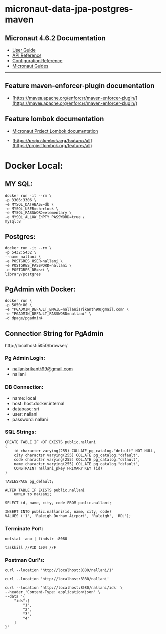 # micronaut-data-jpa-postgres-maven

## Micronaut 4.6.2 Documentation

- [User Guide](https://docs.micronaut.io/4.6.2/guide/index.html)
- [API Reference](https://docs.micronaut.io/4.6.2/api/index.html)
- [Configuration Reference](https://docs.micronaut.io/4.6.2/guide/configurationreference.html)
- [Micronaut Guides](https://guides.micronaut.io/index.html)
---
## Feature maven-enforcer-plugin documentation

- [https://maven.apache.org/enforcer/maven-enforcer-plugin/](https://maven.apache.org/enforcer/maven-enforcer-plugin/)


## Feature lombok documentation

- [Micronaut Project Lombok documentation](https://docs.micronaut.io/latest/guide/index.html#lombok)

- [https://projectlombok.org/features/all](https://projectlombok.org/features/all)



# Docker Local:

## MY SQL:

```shell
docker run -it --rm \
-p 3306:3306 \
-e MYSQL_DATABASE=db \
-e MYSQL_USER=sherlock \
-e MYSQL_PASSWORD=elementary \
-e MYSQL_ALLOW_EMPTY_PASSWORD=true \
mysql:8
```

## Postgres:

```shell
docker run -it --rm \
-p 5432:5432 \
--name nallani \
-e POSTGRES_USER=nallani \
-e POSTGRES_PASSWORD=nallani \
-e POSTGRES_DB=sri \
library/postgres
```

## PgAdmin with Docker:

```shell
docker run \
-p 5050:80 \
-e "PGADMIN_DEFAULT_EMAIL=nallanisrikanth99@gmail.com" \
-e "PGADMIN_DEFAULT_PASSWORD=nallani" \
-d dpage/pgadmin4
```

## Connection String for PgAdmin
http://localhost:5050/browser/

### Pg Admin Login:
* nallanisrikanth99@gmail.com
* nallani

### DB Connection:
* name: local
* host: host.docker.internal
* database: sri
* user: nallani
* password: nallani

### SQL Strings:

````shell
CREATE TABLE IF NOT EXISTS public.nallani
(
    id character varying(255) COLLATE pg_catalog."default" NOT NULL,
    city character varying(255) COLLATE pg_catalog."default",
    code character varying(255) COLLATE pg_catalog."default",
    name character varying(255) COLLATE pg_catalog."default",
    CONSTRAINT nallani_pkey PRIMARY KEY (id)
)

TABLESPACE pg_default;

ALTER TABLE IF EXISTS public.nallani
    OWNER to nallani;

````

```shell
SELECT id, name, city, code FROM public.nallani;
```

```shell
INSERT INTO public.nallani(id, name, city, code)
VALUES ('1', 'Raleigh Durham Airport', 'Raleigh', 'RDU');
```

### Terminate Port:

````shell
netstat -ano | findstr :8080
````
````shell
taskkill //PID 1904 //F
````

### Postman Curl's:

````shell
curl --location 'http://localhost:8080/nallani/1'
````

````shell
curl --location 'http://localhost:8080/nallani'
````
````shell
curl --location 'http://localhost:8080/nallani/ids' \
--header 'Content-Type: application/json' \
--data '{
    "ids":[
        "1",
        "2",
        "3",
        "4"
    ]
}'
````